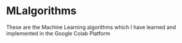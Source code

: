 # MLalgorithms
These are the Machine Learning algorithms which I have learned and implemented in the Google Colab Platform
